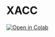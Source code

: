# XACC

[![Open in Colab](https://colab.research.google.com/assets/colab-badge.svg)](https://colab.research.google.com/github/ionq-samples/getting-started/blob/main/xacc/main.ipynb)
